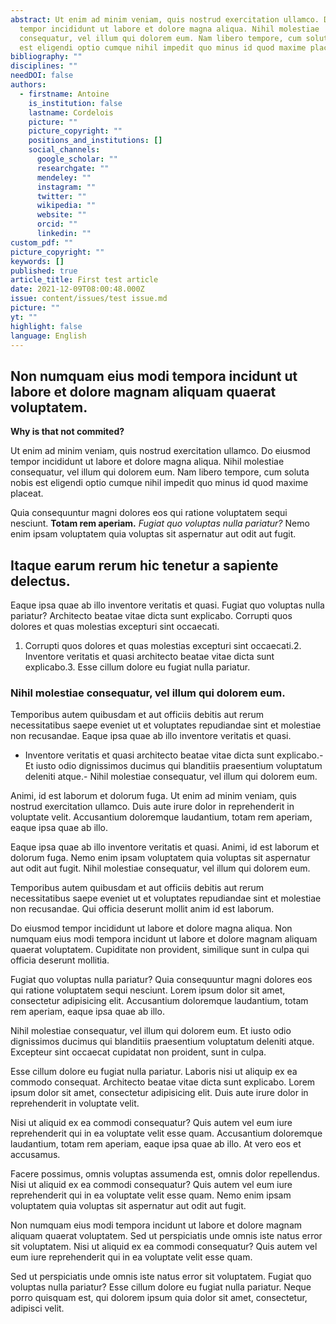 ```yaml
---
abstract: Ut enim ad minim veniam, quis nostrud exercitation ullamco. Do eiusmod
  tempor incididunt ut labore et dolore magna aliqua. Nihil molestiae
  consequatur, vel illum qui dolorem eum. Nam libero tempore, cum soluta nobis
  est eligendi optio cumque nihil impedit quo minus id quod maxime placeat.
bibliography: ""
disciplines: ""
needDOI: false
authors:
  - firstname: Antoine
    is_institution: false
    lastname: Cordelois
    picture: ""
    picture_copyright: ""
    positions_and_institutions: []
    social_channels:
      google_scholar: ""
      researchgate: ""
      mendeley: ""
      instagram: ""
      twitter: ""
      wikipedia: ""
      website: ""
      orcid: ""
      linkedin: ""
custom_pdf: ""
picture_copyright: ""
keywords: []
published: true
article_title: First test article
date: 2021-12-09T08:00:48.000Z
issue: content/issues/test issue.md
picture: ""
yt: ""
highlight: false
language: English
---
```

## Non numquam eius modi tempora incidunt ut labore et dolore magnam aliquam quaerat voluptatem.



**Why is that not commited?**

Ut enim ad minim veniam, quis nostrud exercitation ullamco. Do eiusmod tempor incididunt ut labore et dolore magna aliqua. Nihil molestiae consequatur, vel illum qui dolorem eum. Nam libero tempore, cum soluta nobis est eligendi optio cumque nihil impedit quo minus id quod maxime placeat.

Quia consequuntur magni dolores eos qui ratione voluptatem sequi nesciunt. **Totam rem aperiam.** *Fugiat quo voluptas nulla pariatur?* Nemo enim ipsam voluptatem quia voluptas sit aspernatur aut odit aut fugit.

## Itaque earum rerum hic tenetur a sapiente delectus.

Eaque ipsa quae ab illo inventore veritatis et quasi. Fugiat quo voluptas nulla pariatur? Architecto beatae vitae dicta sunt explicabo. Corrupti quos dolores et quas molestias excepturi sint occaecati.

1. Corrupti quos dolores et quas molestias excepturi sint occaecati.2.  Inventore veritatis et quasi architecto beatae vitae dicta sunt explicabo.3.  Esse cillum dolore eu fugiat nulla pariatur.

### Nihil molestiae consequatur, vel illum qui dolorem eum.

Temporibus autem quibusdam et aut officiis debitis aut rerum necessitatibus saepe eveniet ut et voluptates repudiandae sint et molestiae non recusandae. Eaque ipsa quae ab illo inventore veritatis et quasi.

* Inventore veritatis et quasi architecto beatae vitae dicta sunt explicabo.-   Et iusto odio dignissimos ducimus qui blanditiis praesentium voluptatum deleniti atque.-   Nihil molestiae consequatur, vel illum qui dolorem eum.

Animi, id est laborum et dolorum fuga. Ut enim ad minim veniam, quis nostrud exercitation ullamco. Duis aute irure dolor in reprehenderit in voluptate velit. Accusantium doloremque laudantium, totam rem aperiam, eaque ipsa quae ab illo.

Eaque ipsa quae ab illo inventore veritatis et quasi. Animi, id est laborum et dolorum fuga. Nemo enim ipsam voluptatem quia voluptas sit aspernatur aut odit aut fugit. Nihil molestiae consequatur, vel illum qui dolorem eum.

Temporibus autem quibusdam et aut officiis debitis aut rerum necessitatibus saepe eveniet ut et voluptates repudiandae sint et molestiae non recusandae. Qui officia deserunt mollit anim id est laborum.

Do eiusmod tempor incididunt ut labore et dolore magna aliqua. Non numquam eius modi tempora incidunt ut labore et dolore magnam aliquam quaerat voluptatem. Cupiditate non provident, similique sunt in culpa qui officia deserunt mollitia.

Fugiat quo voluptas nulla pariatur? Quia consequuntur magni dolores eos qui ratione voluptatem sequi nesciunt. Lorem ipsum dolor sit amet, consectetur adipisicing elit. Accusantium doloremque laudantium, totam rem aperiam, eaque ipsa quae ab illo.

Nihil molestiae consequatur, vel illum qui dolorem eum. Et iusto odio dignissimos ducimus qui blanditiis praesentium voluptatum deleniti atque. Excepteur sint occaecat cupidatat non proident, sunt in culpa.

Esse cillum dolore eu fugiat nulla pariatur. Laboris nisi ut aliquip ex ea commodo consequat. Architecto beatae vitae dicta sunt explicabo. Lorem ipsum dolor sit amet, consectetur adipisicing elit. Duis aute irure dolor in reprehenderit in voluptate velit.

Nisi ut aliquid ex ea commodi consequatur? Quis autem vel eum iure reprehenderit qui in ea voluptate velit esse quam. Accusantium doloremque laudantium, totam rem aperiam, eaque ipsa quae ab illo. At vero eos et accusamus.

Facere possimus, omnis voluptas assumenda est, omnis dolor repellendus. Nisi ut aliquid ex ea commodi consequatur? Quis autem vel eum iure reprehenderit qui in ea voluptate velit esse quam. Nemo enim ipsam voluptatem quia voluptas sit aspernatur aut odit aut fugit.

Non numquam eius modi tempora incidunt ut labore et dolore magnam aliquam quaerat voluptatem. Sed ut perspiciatis unde omnis iste natus error sit voluptatem. Nisi ut aliquid ex ea commodi consequatur? Quis autem vel eum iure reprehenderit qui in ea voluptate velit esse quam.

Sed ut perspiciatis unde omnis iste natus error sit voluptatem. Fugiat quo voluptas nulla pariatur? Esse cillum dolore eu fugiat nulla pariatur. Neque porro quisquam est, qui dolorem ipsum quia dolor sit amet, consectetur, adipisci velit.